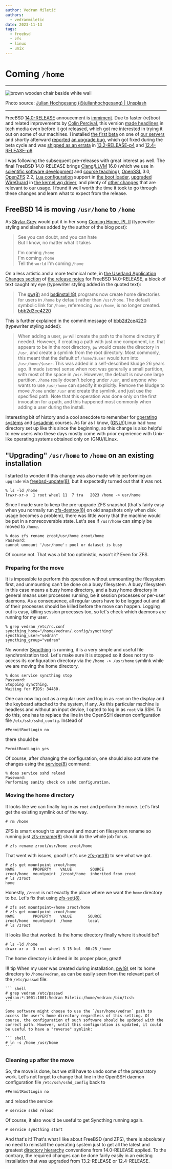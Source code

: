 ```yaml
---
author: Vedran Miletić
authors:
  - vedranmiletic
date: 2023-11-13
tags:
  - freebsd
  - zfs
  - linux
  - unix
---
```


# Coming `/home`

---

![brown wooden chair beside white wall](https://unsplash.com/photos/eJ6HREYjLr8/download?w=1920)

Photo source: [Julian Hochgesang (@julianhochgesang) | Unsplash](https://unsplash.com/photos/brown-wooden-chair-beside-white-wall-eJ6HREYjLr8)

---

FreeBSD [14.0-RELEASE](https://www.freebsd.org/releases/14.0R/) annoucement is [immiment](https://www.freebsd.org/releases/14.0R/schedule/). Due to faster (re)boot and related improvements by [Colin Percival](https://www.tarsnap.com/about.html), this version [made headlines](https://www.theregister.com/2023/08/29/freebsd_boots_in_25ms/) in tech media even before it got released, which got me interested in trying it out on some of our machines. I installed [the first beta](https://lists.freebsd.org/archives/freebsd-current/2023-September/004614.html) on one of [our servers](2023-06-23-what-hardware-software-and-cloud-services-do-we-use.md#servers) and shortly afterward [reported](https://lists.freebsd.org/archives/freebsd-current/2023-September/004635.html) [an upgrade bug](https://bugs.freebsd.org/bugzilla/show_bug.cgi?id=273661), which got fixed during the beta cycle and was [shipped as an errata](https://www.freebsd.org/security/advisories/FreeBSD-EN-23:12.freebsd-update.asc) in [13.2-RELEASE-p4](https://www.freebsd.org/releases/13.2R/errata/) and [12.4-RELEASE-p6](https://www.freebsd.org/releases/12.4R/errata/).

I was following the subsequent pre-releases with great interest as well. The final FreeBSD 14.0-RELEASE brings [Clang](https://clang.llvm.org/)/[LLVM](https://llvm.org/) 16.0 (which we use in [scientific software development](../../software.md) and [course teaching](../../teaching/courses/CO.md)), [OpenSSL](https://www.openssl.org/) 3.0, [OpenZFS](https://openzfs.org/) 2.2, [Lua configuration](https://cgit.freebsd.org/src/commit/?id=3cb2f5f369ec) support in [the boot loader](https://man.freebsd.org/cgi/man.cgi?query=loader&sektion=8&format=html), [upgraded WireGuard](https://cgit.freebsd.org/src/commit/?id=744bfb213144) in [the kernel wg driver](https://man.freebsd.org/cgi/man.cgi?query=wg&sektion=4&format=html), and plenty of [other changes](https://www.freebsd.org/releases/14.0R/relnotes/) that are relevant to our usage. I found it well worth the time it took to go through these changes and learn what to expect from the release.

<!-- more -->

## FreeBSD 14 is moving `/usr/home` to `/home`

As [Skylar Grey](https://skylargreymusic.com/) would put it in her song [Coming Home, Pt. II](https://youtu.be/k84QxVJd0tI) (typewriter styling and slashes added by the author of the blog post):

> See you can doubt, and you can hate  
> But I know, no matter what it takes
>
> I'm coming `/home`  
> I'm coming `/home`  
> Tell the `world` I'm coming `/home`

On a less artistic and a more technical note, in [the Userland Application Changes section](https://www.freebsd.org/releases/14.0R/relnotes/#userland-programs) of [the release notes](https://www.freebsd.org/releases/14.0R/relnotes/) for FreeBSD 14.0-RELEASE, a block of text caught my eye (typewriter styling added in the quoted text):

> The [pw(8)](https://man.freebsd.org/cgi/man.cgi?query=pw&sektion=8&format=html) and [bsdinstall(8)](https://man.freebsd.org/cgi/man.cgi?query=bsdinstall&sektion=8&format=html) programs now create home directories for users in `/home` by default rather than `/usr/home`. The default symbolic link for `/home`, referencing `/usr/home`, is no longer created. [bbb2d2ce4220](https://cgit.freebsd.org/src/commit/?id=bbb2d2ce4220)

This is further explained in the commit message of [bbb2d2ce4220](https://cgit.freebsd.org/src/commit/?id=bbb2d2ce4220) (typewriter styling added):

> When adding a user, `pw` will create the path to the home directory
> if needed.  However, if creating a path with just one component,
> i.e. that appears to be in the root directory, `pw` would create the
> directory in `/usr`, and create a symlink from the root directory.
> Most commonly, this meant that the default of `/home/$user` would turn
> into `/usr/home/$user`.  This was added in a self-described kludge 26
> years ago.  It made (some) sense when root was generally a small
> partition, with most of the space in `/usr`.  However, the default is
> now one large partition.  `/home` really doesn't belong under `/usr`,
> and anyone who wants to use `/usr/home` can specify it explicitly.
> Remove the kludge to move `/home` under `/usr` and create the symlink,
> and just use the specified path.  Note that this operation was
> done only on the first invocation for a path, and this happened most
> commonly when adding a user during the install.

Interesting bit of history and a cool anecdote to remember for [operating](../../../hr/nastava/kolegiji/OS1.md) [systems](../../../hr/nastava/kolegiji/OS2.md) and [sysadmin](../../../hr/nastava/kolegiji/URS.md) courses. As far as I know, ([GNU/](https://stallman-copypasta.github.io/))Linux had `home` directory set up like this since the beginning, so this change is also helpful to new users who these days mostly come with prior experience with Unix-like operating systems obtained only on (GNU/)Linux.

## "Upgrading" `/usr/home` to `/home` on an existing installation

I started to wonder if this change was also made while performing an `upgrade` via [freebsd-update(8)](https://man.freebsd.org/cgi/man.cgi?query=freebsd-update&sektion=8&format=html), but it expectedly turned out that it was not.

``` shell
% ls -ld /home
lrwxr-xr-x  1 root wheel 11  7 tra   2023 /home -> usr/home
```

Since I made sure to keep the pre-upgrade ZFS snapshot (that's fairly easy when you normally run [zfs-destroy(8)](https://openzfs.github.io/openzfs-docs/man/master/8/zfs-destroy.8.html) on old snapshots only when disk usage becomes a problem), there was little worry that the machine would be put in a nonrecoverable state. Let's see if `/usr/home` can simply be moved to `/home`.

``` shell
% doas zfs rename zroot/usr/home zroot/home
Password:
cannot unmount '/usr/home': pool or dataset is busy
```

Of course not. That was a bit too optimistic, wasn't it? Even for ZFS.

### Preparing for the move

It is impossible to perform this operation without unmounting the filesystem first, and unmounting can't be done on a busy filesystem. A busy filesystem in this case means a busy home directory, and a busy home directory in general means user processes running, be it session processes or per-user daemons. As a consequence, all regular users have to be logged out and all of their processes should be killed before the move can happen. Logging out is easy, killing session processes too, so let's check which daemons are running for my user.

``` shell
% grep vedran /etc/rc.conf
syncthing_home="/home/vedran/.config/syncthing"
syncthing_user="vedran"
syncthing_group="vedran"
```

No wonder [Syncthing](https://syncthing.net/) is running, it is a very simple and useful file synchronization tool. Let's make sure it is stopped so it does not try to access its configuration directory via the `/home -> /usr/home` symlink while we are moving the home directory.

``` shell
% doas service syncthing stop
Password:
Stopping syncthing.
Waiting for PIDS: 34480.
```

One can now log out as a regular user and log in as `root` on the display and the keyboard attached to the system, if any. As this particular machine is headless and without an input device, I opted to log in as `root` via SSH. To do this, one has to replace the line in the OpenSSH daemon configuration file `/etc/ssh/sshd_config`. Instead of

``` aconf
#PermitRootLogin no
```

there should be

``` aconf
PermitRootLogin yes
```

Of course, after changing the configuration, one should also activate the changes using the [service(8)](https://man.freebsd.org/cgi/man.cgi?query=service&sektion=8&format=html) command:

``` shell
% doas service sshd reload
Password:
Performing sanity check on sshd configuration.
```

### Moving the home directory

It looks like we can finally log in as `root` and perform the move. Let's first get the existing symlink out of the way.

``` shell
# rm /home
```

ZFS is smart enough to unmount and mount on filesystem rename so running just [zfs-rename(8)](https://openzfs.github.io/openzfs-docs/man/master/8/zfs-rename.8.html) should do the whole job for us.

``` shell
# zfs rename zroot/usr/home zroot/home
```

That went with issues, good! Let's use [zfs-get(8)](https://openzfs.github.io/openzfs-docs/man/master/8/zfs-get.8.html) to see what we got.

``` shell
# zfs get mountpoint zroot/home
NAME        PROPERTY    VALUE        SOURCE
zroot/home  mountpoint  /zroot/home  inherited from zroot
# ls /zroot
home
```

Honestly, `/zroot` is not exactly the place where we want the `home` directory to be. Let's fix that using [zfs-set(8)](https://openzfs.github.io/openzfs-docs/man/master/8/zfs-set.8.html).

``` shell
# zfs set mountpoint=/home zroot/home
# zfs get mountpoint zroot/home
NAME        PROPERTY    VALUE       SOURCE
zroot/home  mountpoint  /home       local
# ls /zroot
```

It looks like that worked. Is the home directory finally where it should be?

``` shell
# ls -ld /home
drwxr-xr-x  3 root wheel 3 15 kol  00:25 /home
```

The home directory is indeed in its proper place, great!

!!! tip
    When my user was created during installation, [pw(8)](https://man.freebsd.org/cgi/man.cgi?query=pw&sektion=8&format=html) set its home directory to `/home/vedran`, as can be easily seen from the relevant part of the `/etc/passwd` file:

    ``` shell
    # grep vedran /etc/passwd
    vedran:*:1001:1001:Vedran Miletic:/home/vedran:/bin/tcsh
    ```

    Some software might choose to use the `/usr/home/vedran` path to access the user's home directory regardless of this setting. Of course, the configuration of such software should be updated with the correct path. However, until this configuration is updated, it could be useful to have a "reverse" symlink:

    ``` shell
    # ln -s /home /usr/home
    ```

### Cleaning up after the move

So, the move is done, but we still have to undo some of the preparatory work. Let's not forget to change that line in the OpenSSH daemon configuration file `/etc/ssh/sshd_config` back to

``` aconf
#PermitRootLogin no
```

and reload the service

``` shell
# service sshd reload
```

Of course, it also would be useful to get Syncthing running again.

``` shell
# service syncthing start
```

And that's it! That's what I like about FreeBSD (and ZFS), there is absolutely no need to reinstall the operating system just to get all the latest and greatest [directory hierarchy](https://docs.freebsd.org/en/books/handbook/basics/#dirstructure) conventions from 14.0-RELEASE applied. To the contrary, the required changes can be done fairly easily in an existing installation that was upgraded from 13.2-RELEASE or 12.4-RELEASE.
